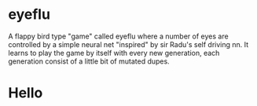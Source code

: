 # eyeflu
A flappy bird type "game" called eyeflu where a number of eyes are controlled by a simple neural net "inspired" by sir Radu's self driving nn. It learns to play the game by itself with every new generation, each generation consist of a little bit of mutated dupes.
<h1>Hello</h1>
